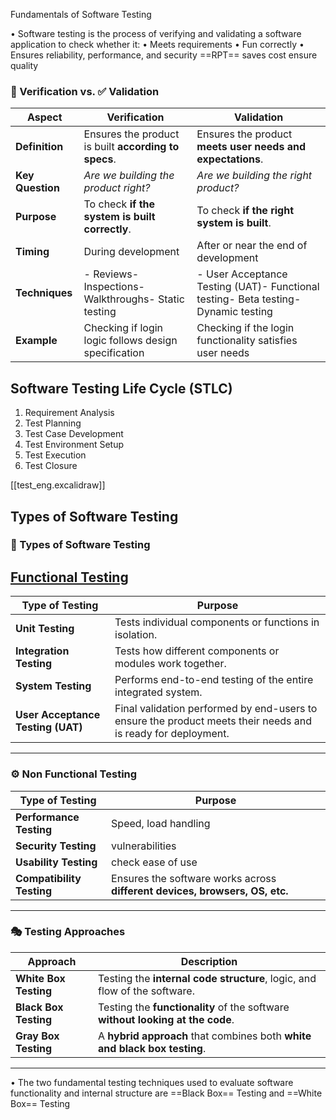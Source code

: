 Fundamentals of Software Testing 

• Software testing is the process of verifying and validating a software application to check whether it: 
• Meets  requirements 
• Fun correctly 
• Ensures reliability, performance, and security ==RPT==
saves cost
ensure quality

### 🔄 Verification vs. ✅ Validation

| **Aspect**       | **Verification**                                     | **Validation**                                                                     |
| ---------------- | ---------------------------------------------------- | ---------------------------------------------------------------------------------- |
| **Definition**   | Ensures the product is built **according to specs**. | Ensures the product **meets user needs and expectations**.                         |
| **Key Question** | _Are we building the product right?_                 | _Are we building the right product?_                                               |
| **Purpose**      | To check **if the system is built correctly**.       | To check **if the right system is built**.                                         |
| **Timing**       | During development                                   | After or near the end of development                                               |
| **Techniques**   | - Reviews- Inspections- Walkthroughs- Static testing | - User Acceptance Testing (UAT)- Functional testing- Beta testing- Dynamic testing |
| **Example**      | Checking if login logic follows design specification | Checking if the login functionality satisfies user needs                           |

## Software Testing Life Cycle (STLC)

 1. Requirement Analysis
 2. Test Planning
 3. Test Case Development
 4. Test Environment Setup
 5. Test Execution
 6. Test Closure
 
 [[test_eng.excalidraw]]

##  Types of Software Testing

### 🧪 Types of Software Testing

## <u>Functional Testing </u>


| **Type of Testing**               | **Purpose**                                                                                                  |
| --------------------------------- | ------------------------------------------------------------------------------------------------------------ |
| **Unit Testing**                  | Tests individual components or functions in isolation.                                                       |
| **Integration Testing**           | Tests how different components or modules work together.                                                     |
| **System Testing**                | Performs end-to-end testing of the entire integrated system.                                                 |
| **User Acceptance Testing (UAT)** | Final validation performed by end-users to ensure the product meets their needs and is ready for deployment. |


---
### ⚙️ Non Functional Testing

| **Type of Testing**       | **Purpose**                                                                 |
| ------------------------- | --------------------------------------------------------------------------- |
| **Performance Testing**   | Speed, load handling                                                        |
| **Security Testing**      | vulnerabilities                                                             |
| **Usability Testing**     | check ease of use                                                           |
| **Compatibility Testing** | Ensures the software works across **different devices, browsers, OS, etc.** |
 

---

### 🎭 **Testing Approaches**

|**Approach**|**Description**|
|---|---|
|**White Box Testing**|Testing the **internal code structure**, logic, and flow of the software.|
|**Black Box Testing**|Testing the **functionality** of the software **without looking at the code**.|
|**Gray Box Testing**|A **hybrid approach** that combines both **white and black box testing**.|

---

• The two fundamental testing techniques used to evaluate software functionality and internal structure are ==Black Box== Testing and ==White Box== Testing

